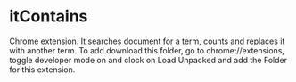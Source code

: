 # itContains
Chrome extension.
It searches document for a term, counts and replaces it with another term.
To add download this folder, go to chrome://extensions, toggle developer mode on and clock on Load Unpacked and add the Folder for this extension. 
